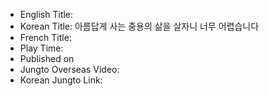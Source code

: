 * English Title: 
* Korean Title: 아름답게 사는 중용의 삶을 살자니 너무 어렵습니다
* French Title: 
* Play Time: 
* Published on 
* Jungto Overseas Video: 
* Korean Jungto Link: 
